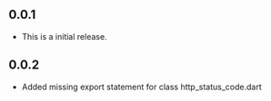 ## 0.0.1

* This is a initial release.

## 0.0.2

* Added missing export statement for class http_status_code.dart
